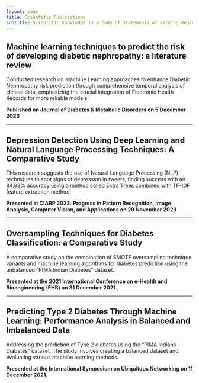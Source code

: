 ```yaml
---
layout: page
title: Scientific Publications
subtitle: Scientific knowledge is a body of statements of varying degrees of certainty - some most unsure, some nearly sure, none absolutely certain.
---
```


##  <a href="https://link.springer.com/article/10.1007/s40200-023-01357-4" style="color: inherit; text-decoration: none;" onmouseover="this.style.color='#0085A1'" onmouseout="this.style.color='inherit'"> Machine learning techniques to predict the risk of developing diabetic nephropathy: a literature review </a>

Conducted research on Machine Learning approaches to enhance Diabetic Nephropathy risk prediction through comprehensive temporal analysis of clinical data, emphasizing the crucial integration of Electronic Health Records for more reliable models.

**Published on Journal of Diabetes & Metabolic Disorders on 5 December 2023**

---

## <a href="https://link.springer.com/chapter/10.1007/978-3-031-49018-7_24" style="color: inherit; text-decoration: none;" onmouseover="this.style.color='#0085A1'" onmouseout="this.style.color='inherit'">Depression Detection Using Deep Learning and Natural Language Processing Techniques: A Comparative Study</a>

This research suggests the use of Natural Language Processing (NLP) techniques to spot signs of depression in tweets, finding success with an 84.83% accuracy using a method called Extra Trees combined with TF-IDF feature extraction method.

**Presented at CIARP 2023: Progress in Pattern Recognition, Image Analysis, Computer Vision, and Applications on 29 November 2023**

---

## <a href="https://ieeexplore.ieee.org/abstract/document/9657542" style="color: inherit; text-decoration: none;" onmouseover="this.style.color='#0085A1'" onmouseout="this.style.color='inherit'">Oversampling Techniques for Diabetes Classification: a Comparative Study</a>

A comparative study on the combination of SMOTE oversampling technique variants and machine learning algorithms for diabetes prediction using the unbalanced “PIMA Indian Diabetes” dataset.

**Presented at the 2021 International Conference on e-Health and Bioengineering (EHB) on 31 December 2021.**

---

## <a href="https://link.springer.com/chapter/10.1007/978-3-030-86356-2_22" style="color: inherit; text-decoration: none;" onmouseover="this.style.color='#0085A1'" onmouseout="this.style.color='inherit'">Predicting Type 2 Diabetes Through Machine Learning: Performance Analysis in Balanced and Imbalanced Data</a>

Addressing the prediction of Type 2 diabetes using the “PIMA Indians Diabetes” dataset. The study involves creating a balanced dataset and evaluating various machine learning methods.

**Presented at the International Symposium on Ubiquitous Networking on 11 December 2021.**

